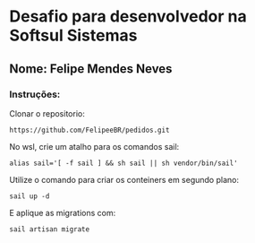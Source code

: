 # Desafio para desenvolvedor na Softsul Sistemas

## Nome: Felipe Mendes Neves

### Instruções:
Clonar o repositorio: 
```
https://github.com/FelipeeBR/pedidos.git
```
No wsl, crie um atalho para os comandos sail:

```
alias sail='[ -f sail ] && sh sail || sh vendor/bin/sail' 
```

Utilize o comando para criar os conteiners em segundo plano:

```
sail up -d
```

E aplique as migrations com:

```
sail artisan migrate
```


